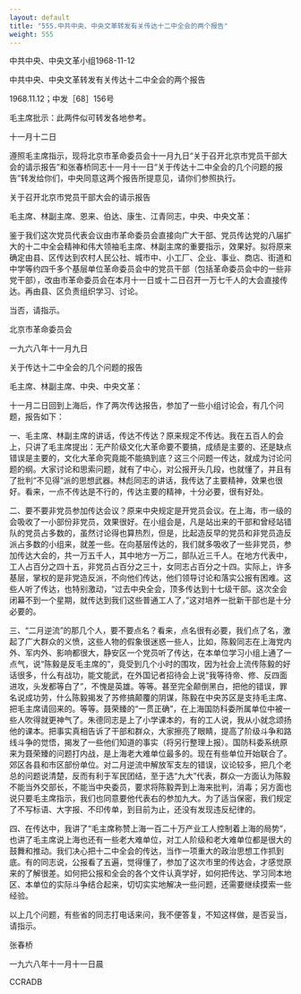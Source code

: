 ```yaml
---
layout: default
title: "555.中共中央、中央文革转发有关传达十二中全会的两个报告"
weight: 555
---
```


中共中央、中央文革小组1968-11-12

中共中央、中央文革转发有关传达十二中全会的两个报告

1968.11.12；中发［68］156号

毛主席批示：此两件似可转发各地参考。

十一月十二日

遵照毛主席指示，现将北京市革命委员会十一月九日“关于召开北京市党员干部大会的请示报告”和张春桥同志十一月十一日“关于传达十二中全会的几个问题的报告”转发给你们，中央同意这两个报告所提意见，请你们参照执行。

关于召开北京市党员干部大会的请示报告

毛主席、林副主席、恩来、伯达、康生、江青同志，中央、中央文革：

鉴于我们这次党员代表会议由市革命委员会直接向广大干部、党员传达党的八届扩大的十二中全会精神和伟大领袖毛主席、林副主席的重要指示，效果好。拟将原来确定由县、区传达到农村人民公社、城市中、小工厂、企业、事业、商店、街道和中学等约四千多个基层单位革命委员会中的党员干部（包括革命委员会中的一些非党干部），改由市革命委员会在本月十一日或十二日召开一万七千人的大会直接传达。再由县、区负责组织学习、讨论。

当否，请指示。

北京市革命委员会

一九六八年十一月九日

关于传达十二中全会的几个问题的报告

毛主席、林副主席、中央、中央文革：

十一月二日回到上海后，作了两次传达报告，参加了一些小组讨论会，有几个问题，报告如下：

一、毛主席、林副主席的讲话，传达不传达？原来规定不传达。我在五百人的会上，只讲了毛主席提出：无产阶级文化大革命要不要搞，成绩是主要的、还是缺点错误是主要的，文化大革命究竟能不能搞到底？这三个问题一传达，就成为讨论问题的纲。大家讨论和思索问题，就有了中心，对公报开头几段，也就懂了，并且有了批判“不见得”派的思想武器。林彪同志的讲话，我传达了主要精神，效果也很好。看来，一点不传达是不行的，传达主要的精神，十分必要，很有好处。

二、要不要非党员参加传达会议？原来中央规定是开党员会议。在上海，市一级的会吸收了一小部份非党员，效果很好。在小组会是，凡是站出来的干部和曾经站错队的党员占多数的，虽然讨论得也算热烈，但是，比起造反早的党员和非党员造反派占多数的小组来，就差一些。在向基层传达的，我们就多吸收了一些非党员，参加传达大会的，共一万五千人，其中地方一万二，部队近三千人。在地方代表中，工人占百分之四十五，非党员占百分之三十，女同志占百分之十四。实际上，许多基层，掌权的是非党造反派，不向他们传达，他们领导讨论和落实公报有困难。这些人听了传达，也特别激动，“过去中央全会，顶多传达到十七级干部。这次全会闭幕不到一个星期，就传达到我们这些普通工人了，”这对培养一批新干部也是十分必要的。

三、“二月逆流”的那几个人，要不要点名？看来，点名很有必要，我们点了名，激起了广大群众的义愤，这些人物的假象很迷惑一些人，比如，陈毅同志在上海党内外、军内外、影响都很大，静安区一个党员听了传达，在本单位学习小组上通了一点气，说“陈毅是反毛主席的”，竟受到几个小时的围攻，因为社会上流传陈毅的好话很多，什么有战功，能文能武，在外国记者招待会上说“我等待帝、修、反四面进攻，头发都等白了”，不愧是英雄。等等。甚至完全颠倒黑白，把他的错误，罪名说成功劳，什么陈毅揭发了苏修搞颠覆的阴谋，陈毅在中央苏区是支持毛主席、把毛主席请回来的。等等。聂荣臻的“一贯正确”，在上海国防科委所属单位中被一些人吹得就更神气了。朱德同志是上了小学课本的，有的工人说，我从小就念颂扬他的课本。把事实真相告诉了干部和群众，大家擦亮了眼睛，提高了阶级斗争和路线斗争的觉悟，揭发了一些他们知道的事实（将另行整理上报）。国防科委系统原来为聂荣臻的问题打内战，是上海老大难单位最多的。现在有些单位开始联合了。郊区各县和市区部份单位。对二月逆流中解放军支左的错误，议论较多，把几个老总的问题说清楚，反而有利于军民团结，至于选“九大”代表，群众一方面认为陈毅不能当外交部长，不能当中央委员，要求将陈毅弄到上海来批判，消毒；另方面也说只要毛主席指示，我们也同意要他代表右的参加九大。为了适当保密，我们规定了不写标语、大字报、不印传单，到目前为止，还没有发现违反纪律的。

四、在传达中，我讲了“毛主席称赞上海一百二十万产业工人控制着上海的局势”，也讲了毛主席说上海也还有一些老大难单位，对工人阶级和老大难单位都是很大的鼓舞和推动。我们决心把十二中全会的传达，当作一项重大的政治思想工作抓到底。有的同志说，公报看了五遍，觉得懂了，参加了这次市里的传达会，才感觉原来的了解很差。如何把公报和全会的各个文件认真学好，如何把传达、学习同本地区、本单位的实际斗争结合起来，切切实实地解决一些问题，还需要继续摸索一些经验。

以上几个问题，有些省的同志打电话来问，我不便答复，不知这样做，是否妥当，请指示。

张春桥

一九六八年十一月十一日晨

CCRADB

